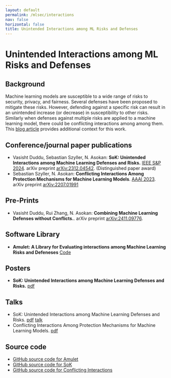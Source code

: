 ```yaml
---
layout: default
permalink: /mlsec/interactions
nav: false
horizontal: false
title: Unintended Interactions among ML Risks and Defenses
---
```



# Unintended Interactions among ML Risks and Defenses

## Background 

Machine learning models are susceptible to a wide range of risks to security, privacy, and fairness. 
Several defenses have been proposed to mitigate these risks. 
However, defending against a specific risk can result in an unintended increase (or decrease) in susceptibility to other risks. 
Similarly when defenses against multiple risks are applied to a machine learning model, there could be conflicting interactions among among them.
This [blog article](https://crysp.uwaterloo.ca/ssg/blog/2024/05/unintended-interactions-among-ml.html) provides additional context for this work.

## Conference/journal paper publications

- Vasisht Duddu, Sebastian Szyller, N. Asokan: **SoK: Unintended Interactions among Machine Learning Defenses and Risks.** [IEEE S&P 2024](https://sp2024.ieee-security.org/). arXiv preprint [arXiv:2312.04542](https://arxiv.org/abs/2312.04542). (Distinguished paper award)
- Sebastian Szyller, N. Asokan: **Conflicting Interactions Among Protection Mechanisms for Machine Learning Models**. [AAAI 2023](https://aaai-23.aaai.org). arXiv preprint [arXiv:2207.01991](https://arxiv.org/abs/2207.01991)

## Pre-Prints

- Vasisht Duddu, Rui Zhang, N. Asokan: **Combining Machine Learning Defenses without Conflicts.**. arXiv preprint [arXiv:2411.09776](https://arxiv.org/abs/2411.09776).

## Software Library

- **Amulet: A Library for Evaluating interactions among Machine Learning Risks and Defeneses** [Code](https://github.com/ssg-research/amulet)

## Posters

- **SoK: Unintended Interactions among Machine Learning Defenses and Risks.** [pdf](../../assets/pdf/mlsec/SoK_poster.pdf)

## Talks

- SoK: Unintended Interactions among Machine Learning Defenses and Risks. [pdf](../../assets/pdf/mlsec/SoK.pdf) [talk](https://youtu.be/W6ilf0Sba5U)
- Conflicting Interactions Among Protection Mechanisms for Machine Learning Models. [pdf](../../assets/pdf/mlsec/MLConfGoals-master.pdf)

## Source code

- [GitHub source code for Amulet](https://github.com/ssg-research/amulet)
- [GitHub source code for SoK](https://github.com/ssg-research/sok-unintended-interactions)
- [GitHub source code for Conflicting Interactions](https://github.com/ssg-research/conflicts-in-ml-protection-mechanisms)

